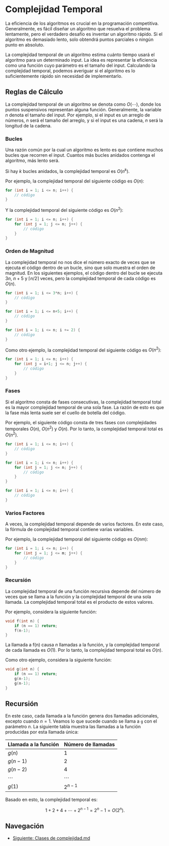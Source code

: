# Complejidad Temporal

La eficiencia de los algoritmos es crucial en la programación competitiva. Generalmente, es fácil diseñar un algoritmo que resuelva el problema lentamente, pero el verdadero desafío es inventar un algoritmo rápido. Si el algoritmo es demasiado lento, solo obtendrá puntos parciales o ningún punto en absoluto.

La complejidad temporal de un algoritmo estima cuánto tiempo usará el algoritmo para un determinado input. La idea es representar la eficiencia como una función cuyo parámetro es el tamaño del input. Calculando la complejidad temporal, podemos averiguar si el algoritmo es lo suficientemente rápido sin necesidad de implementarlo.

## Reglas de Cálculo

La complejidad temporal de un algoritmo se denota como $O(\cdots)$, donde los puntos suspensivos representan alguna función. Generalmente, la variable $n$ denota el tamaño del input. Por ejemplo, si el input es un arreglo de números, $n$ será el tamaño del arreglo, y si el input es una cadena, $n$ será la longitud de la cadena.

### Bucles

Una razón común por la cual un algoritmo es lento es que contiene muchos bucles que recorren el input. Cuantos más bucles anidados contenga el algoritmo, más lento será.

Si hay $k$ bucles anidados, la complejidad temporal es $O(n^k)$.

Por ejemplo, la complejidad temporal del siguiente código es $O(n)$:

```cpp
for (int i = 1; i <= n; i++) {
    // código
}
```
Y la complejidad temporal del siguiente código es $O(n^2)$:

```cpp
for (int i = 1; i <= n; i++) {
    for (int j = 1; j <= n; j++) {
        // código
    }
}
```
### Orden de Magnitud

La complejidad temporal no nos dice el número exacto de veces que se ejecuta el código dentro de un bucle, sino que solo muestra el orden de magnitud. En los siguientes ejemplos, el código dentro del bucle se ejecuta $3n$, $n + 5$ y $\lceil n/2 \rceil$ veces, pero la complejidad temporal de cada código es $O(n)$.

```cpp
for (int i = 1; i <= 3*n; i++) {
    // código
}

for (int i = 1; i <= n+5; i++) {
    // código
}

for (int i = 1; i <= n; i += 2) {
    // código
}
```

Como otro ejemplo, la complejidad temporal del siguiente código es $O(n^2)$:

```cpp
for (int i = 1; i <= n; i++) {
    for (int j = i+1; j <= n; j++) {
        // código
    }
}
```

### Fases
Si el algoritmo consta de fases consecutivas, la complejidad temporal total es la mayor complejidad temporal de una sola fase. La razón de esto es que la fase más lenta suele ser el cuello de botella del código.

Por ejemplo, el siguiente código consta de tres fases con complejidades temporales $O(n)$, $O(n^2)$ y $O(n)$. Por lo tanto, la complejidad temporal total es $O(n^2)$.

```cpp
for (int i = 1; i <= n; i++) {
    // código
}

for (int i = 1; i <= n; i++) {
    for (int j = 1; j <= n; j++) {
        // código
    }
}

for (int i = 1; i <= n; i++) {
    // código
}
```

### Varios Factores

A veces, la complejidad temporal depende de varios factores. En este caso, la fórmula de complejidad temporal contiene varias variables.

Por ejemplo, la complejidad temporal del siguiente código es $O(nm)$:

```cpp
for (int i = 1; i <= n; i++) {
    for (int j = 1; j <= m; j++) {
        // código
    }
}
```

### Recursión
La complejidad temporal de una función recursiva depende del número de veces que se llama a la función y la complejidad temporal de una sola llamada. La complejidad temporal total es el producto de estos valores.

Por ejemplo, considera la siguiente función:

```cpp
void f(int n) {
    if (n == 1) return;
    f(n-1);
}
```

La llamada a f(n) causa $n$ llamadas a la función, y la complejidad temporal de cada llamada es $O(1)$. Por lo tanto, la complejidad temporal total es $O(n)$.

Como otro ejemplo, considera la siguiente función:

```cpp
void g(int n) {
    if (n == 1) return;
    g(n-1);
    g(n-1);
}
```

## Recursión

En este caso, cada llamada a la función genera dos llamadas adicionales, excepto cuando $n = 1$. Veamos lo que sucede cuando se llama a `g` con el parámetro $n$. La siguiente tabla muestra las llamadas a la función producidas por esta llamada única:

| Llamada a la función | Número de llamadas |
|----------------------|---------------------|
| $g(n)$               | 1                   |
| $g(n - 1)$           | 2                   |
| $g(n - 2)$           | 4                   |
| $\cdots$             | $\cdots$            |
| $g(1)$               | $2^{n-1}$           |

Basado en esto, la complejidad temporal es:

$$
1 + 2 + 4 + \cdots + 2^{n-1} = 2^n - 1 = O(2^n).
$$

## Navegación
- [Siguiente: Clases de complejidad.md](./Clases%20de%20complejidad.md)
